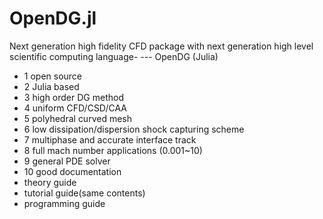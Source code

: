 # OpenDG.jl
Next generation high fidelity CFD package with next generation high level scientific computing language- --- OpenDG (Julia) 

- 1 open source
- 2 Julia based
- 3 high order DG method
- 4 uniform CFD/CSD/CAA
- 5 polyhedral curved mesh
- 6 low dissipation/dispersion shock capturing scheme
- 7 multiphase and accurate interface track
- 8 full mach number applications (0.001~10)
- 9 general PDE solver
- 10 good documentation
- theory guide
- tutorial guide(same contents)
- programming guide
